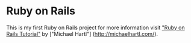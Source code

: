 # Ruby on Rails

This is my first Ruby on Rails project for more information visit ["Ruby on Rails Tutorial"](https://www.youtube.com/channel/UCTjiuzLyxeH_GVk7HoR9xrA) by ["Michael Hartl"] (http://michaelhartl.com/).